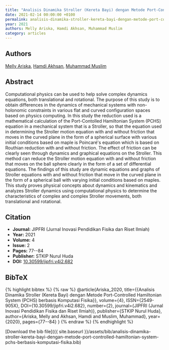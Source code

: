 ```yaml
---
title: "Analisis Dinamika Stroller (Kereta Bayi) dengan Metode Port-Controlled Hamiltonian System (PCHS) berbasis Komputasi Fisika"
date: 2021-02-14 00:00:00 +0100
permalink: analisis-dinamika-stroller-kereta-bayi-dengan-metode-port-controlled-hamiltonian-system-pchs-berbasis-komputasi-fisika
year: 2021
authors: Melly Ariska, Hamdi Akhsan, Muhammad Muslim
category: articles
---
```

 
## Authors
[Melly Ariska](authors/melly-ariska), [Hamdi Akhsan](authors/hamdi-akhsan), [Muhammad Muslim](authors/muhammad-muslim)
 
## Abstract
Computational physics can be used to help solve complex dynamics equations, both translational and rotational. The purpose of this study is to obtain differences in the dynamics of mechanical systems with non-holonomic constraints in various flat and curved configuration spaces based on physics computing. In this study the reduction used is a mathematical calculation of the Port-Contolled Hamiltonian System (PCHS) equation in a mechanical system that is a Stroller, so that the equation used in determining the Stroller motion equation with and without friction that moves in the curved plane in the form of a spherical surface with various initial conditions based on maple is Poincaré's equation which is based on Routhian reduction with and without friction. The effect of friction can be clearly seen through dynamics and graphical equations on the Stroller. This method can reduce the Stroller motion equation with and without friction that moves on the ball sphere clearly in the form of a set of differential equations. The findings of this study are dynamic equations and graphs of Stroller equations with and without friction that move in the curved plane in the form of a spherical ball with varying initial conditions based on maples. This study proves physical concepts about dynamics and kinematics and analyzes Stroller dynamics using computational physics to determine the characteristics of complex and complex Stroller movements, both translational and rotational.
 
## Citation
- **Journal:** JIPFRI (Jurnal Inovasi Pendidikan Fisika dan Riset Ilmiah)
- **Year:** 2021
- **Volume:** 4
- **Issue:** 2
- **Pages:** 77--84
- **Publisher:** STKIP Nurul Huda
- **DOI:** [10.30599/jipfri.v4i2.682](https://doi.org/10.30599/jipfri.v4i2.682)
 
## BibTeX
{% highlight bibtex %}
{% raw %}
@article{Ariska_2020,
  title={{Analisis Dinamika Stroller (Kereta Bayi) dengan Metode Port-Controlled Hamiltonian System (PCHS) berbasis Komputasi Fisika}},
  volume={4},
  ISSN={2549-905X},
  DOI={10.30599/jipfri.v4i2.682},
  number={2},
  journal={JIPFRI (Jurnal Inovasi Pendidikan Fisika dan Riset Ilmiah)},
  publisher={STKIP Nurul Huda},
  author={Ariska, Melly and Akhsan, Hamdi and Muslim, Muhammad},
  year={2020},
  pages={77--84}
}
{% endraw %}
{% endhighlight %}
 
[Download the bib file]({{ site.baseurl }}/assets/bib/analisis-dinamika-stroller-kereta-bayi-dengan-metode-port-controlled-hamiltonian-system-pchs-berbasis-komputasi-fisika.bib)
 
